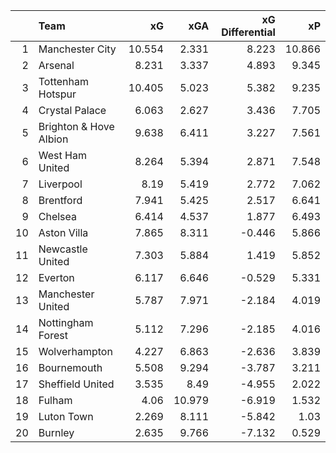 |    | Team                   |     xG |    xGA |   xG Differential |     xP |
|---:|:-----------------------|-------:|-------:|------------------:|-------:|
|  1 | Manchester City        | 10.554 |  2.331 |             8.223 | 10.866 |
|  2 | Arsenal                |  8.231 |  3.337 |             4.893 |  9.345 |
|  3 | Tottenham Hotspur      | 10.405 |  5.023 |             5.382 |  9.235 |
|  4 | Crystal Palace         |  6.063 |  2.627 |             3.436 |  7.705 |
|  5 | Brighton & Hove Albion |  9.638 |  6.411 |             3.227 |  7.561 |
|  6 | West Ham United        |  8.264 |  5.394 |             2.871 |  7.548 |
|  7 | Liverpool              |  8.19  |  5.419 |             2.772 |  7.062 |
|  8 | Brentford              |  7.941 |  5.425 |             2.517 |  6.641 |
|  9 | Chelsea                |  6.414 |  4.537 |             1.877 |  6.493 |
| 10 | Aston Villa            |  7.865 |  8.311 |            -0.446 |  5.866 |
| 11 | Newcastle United       |  7.303 |  5.884 |             1.419 |  5.852 |
| 12 | Everton                |  6.117 |  6.646 |            -0.529 |  5.331 |
| 13 | Manchester United      |  5.787 |  7.971 |            -2.184 |  4.019 |
| 14 | Nottingham Forest      |  5.112 |  7.296 |            -2.185 |  4.016 |
| 15 | Wolverhampton          |  4.227 |  6.863 |            -2.636 |  3.839 |
| 16 | Bournemouth            |  5.508 |  9.294 |            -3.787 |  3.211 |
| 17 | Sheffield United       |  3.535 |  8.49  |            -4.955 |  2.022 |
| 18 | Fulham                 |  4.06  | 10.979 |            -6.919 |  1.532 |
| 19 | Luton Town             |  2.269 |  8.111 |            -5.842 |  1.03  |
| 20 | Burnley                |  2.635 |  9.766 |            -7.132 |  0.529 |